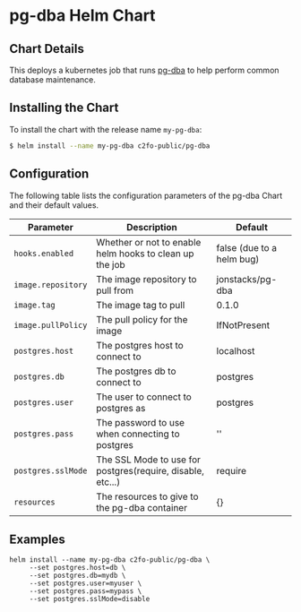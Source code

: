# pg-dba Helm Chart


## Chart Details

This deploys a kubernetes job that runs [pg-dba](https://github.com/jonstacks/pg-dba)
to help perform common database maintenance.

## Installing the Chart

To install the chart with the release name `my-pg-dba`:

```bash
$ helm install --name my-pg-dba c2fo-public/pg-dba
```

## Configuration

The following table lists the configuration parameters of the pg-dba Chart and their default values.


| Parameter               | Description                                                | Default                     |
| ----------------------- | ---------------------------------------------------------- | --------------------------- |
| `hooks.enabled`         | Whether or not to enable helm hooks to clean up the job    | false (due to a helm bug)   |
| `image.repository`      | The image repository to pull from                          | jonstacks/pg-dba            |
| `image.tag`             | The image tag to pull                                      | 0.1.0                       |
| `image.pullPolicy`      | The pull policy for the image                              | IfNotPresent                |
| `postgres.host`         | The postgres host to connect to                            | localhost                   |
| `postgres.db`           | The postgres db to connect to                              | postgres                    |
| `postgres.user`         | The user to connect to postgres as                         | postgres                    |
| `postgres.pass`         | The password to use when connecting to postgres            | ''                          |
| `postgres.sslMode`      | The SSL Mode to use for postgres(require, disable, etc...) | require                     |
| `resources`             | The resources to give to the pg-dba container              | {}                          |


## Examples

```
helm install --name my-pg-dba c2fo-public/pg-dba \
     --set postgres.host=db \
     --set postgres.db=mydb \
     --set postgres.user=myuser \
     --set postgres.pass=mypass \
     --set postgres.sslMode=disable
```
